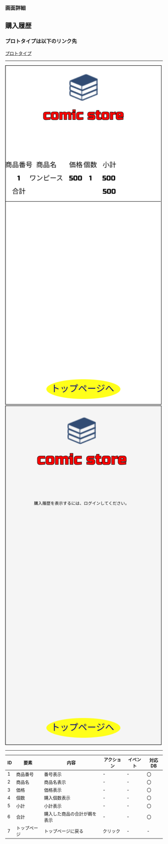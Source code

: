 ### 画面詳細
## 購入履歴
### プロトタイプは以下のリンク先
[プロトタイプ](https://www.figma.com/file/1qrEKi7iktAY3U27hFIezf/Untitled?node-id=0%3A1)
*****
<img src="./img/購入履歴.png" width="500">

<img src="./img/購入履歴ログイン×.png" width="500">

*****



| ID | 要素 | 内容 | アクション | イベント | 対応DB |
|----|------|------|-----------|----------|--------|
|1   |商品番号|番号表示|-       |-         |〇     |
|2   |商品名|商品名表示|-       |-         |〇     |
|3   |価格  |価格表示|-         |-         |〇     |
|4   |個数  |購入個数表示|-     |-         |〇     |
|5   |小計  |小計表示|-         |-         |〇     |
|6   |合計  |購入した商品の合計が鵜を表示|- |- |〇 |
|7   |トップページ|トップページに戻る|クリック|- |- |
